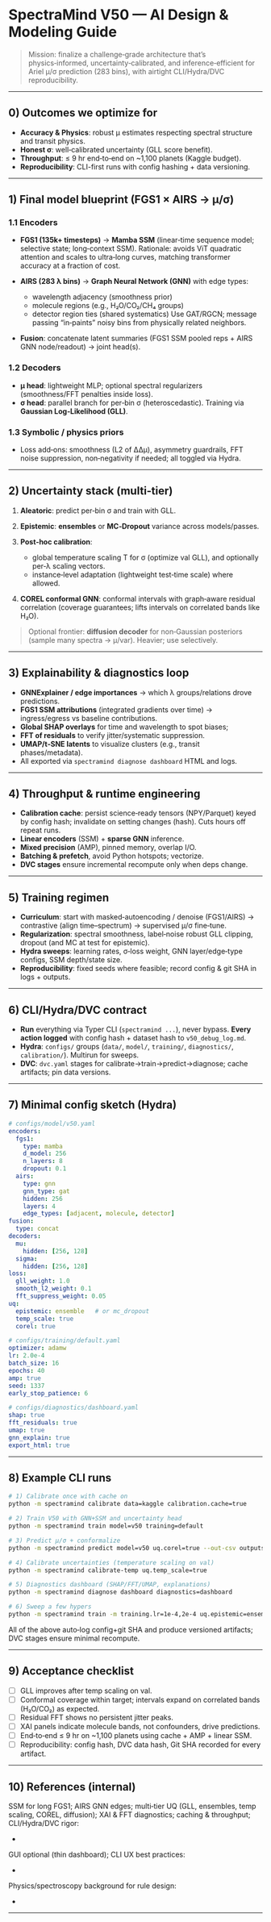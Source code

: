 # SpectraMind V50 — AI Design & Modeling Guide

> Mission: finalize a challenge‑grade architecture that’s physics‑informed, uncertainty‑calibrated, and inference‑efficient for Ariel μ/σ prediction (283 bins), with airtight CLI/Hydra/DVC reproducibility.

---

## 0) Outcomes we optimize for

* **Accuracy & Physics**: robust μ estimates respecting spectral structure and transit physics.
* **Honest σ**: well‑calibrated uncertainty (GLL score benefit).
* **Throughput**: ≤ 9 hr end‑to‑end on \~1,100 planets (Kaggle budget).
* **Reproducibility**: CLI-first runs with config hashing + data versioning.&#x20;

---

## 1) Final model blueprint (FGS1 × AIRS → μ/σ)

### 1.1 Encoders

* **FGS1 (135k+ timesteps)** → **Mamba SSM** (linear‑time sequence model; selective state; long‑context SSM).
  Rationale: avoids ViT quadratic attention and scales to ultra‑long curves, matching transformer accuracy at a fraction of cost.&#x20;

* **AIRS (283 λ bins)** → **Graph Neural Network (GNN)** with edge types:

  * wavelength adjacency (smoothness prior)
  * molecule regions (e.g., H₂O/CO₂/CH₄ groups)
  * detector region ties (shared systematics)
    Use GAT/RGCN; message passing “in‑paints” noisy bins from physically related neighbors.&#x20;

* **Fusion**: concatenate latent summaries (FGS1 SSM pooled reps + AIRS GNN node/readout) → joint head(s).

### 1.2 Decoders

* **μ head**: lightweight MLP; optional spectral regularizers (smoothness/FFT penalties inside loss).
* **σ head**: parallel branch for per‑bin σ (heteroscedastic). Training via **Gaussian Log‑Likelihood (GLL)**.&#x20;

### 1.3 Symbolic / physics priors

* Loss add‑ons: smoothness (L2 of ΔΔμ), asymmetry guardrails, FFT noise suppression, non‑negativity if needed; all toggled via Hydra.&#x20;

---

## 2) Uncertainty stack (multi‑tier)

1. **Aleatoric**: predict per‑bin σ and train with GLL.&#x20;
2. **Epistemic**: **ensembles** or **MC‑Dropout** variance across models/passes.&#x20;
3. **Post‑hoc calibration**:

   * global temperature scaling T for σ (optimize val GLL), and optionally per‑λ scaling vectors.&#x20;
   * instance‑level adaptation (lightweight test‑time scale) where allowed.
4. **COREL conformal GNN**: conformal intervals with graph‑aware residual correlation (coverage guarantees; lifts intervals on correlated bands like H₂O).&#x20;

> Optional frontier: **diffusion decoder** for non‑Gaussian posteriors (sample many spectra → μ/var). Heavier; use selectively.&#x20;

---

## 3) Explainability & diagnostics loop

* **GNNExplainer / edge importances** → which λ groups/relations drove predictions.&#x20;
* **FGS1 SSM attributions** (integrated gradients over time) → ingress/egress vs baseline contributions.&#x20;
* **Global SHAP overlays** for time and wavelength to spot biases;
* **FFT of residuals** to verify jitter/systematic suppression.
* **UMAP/t‑SNE latents** to visualize clusters (e.g., transit phases/metadata).
* All exported via `spectramind diagnose dashboard` HTML and logs.&#x20;

---

## 4) Throughput & runtime engineering

* **Calibration cache**: persist science‑ready tensors (NPY/Parquet) keyed by config hash; invalidate on setting changes (hash). Cuts hours off repeat runs.&#x20;
* **Linear encoders** (SSM) + **sparse GNN** inference.
* **Mixed precision** (AMP), pinned memory, overlap I/O.
* **Batching & prefetch**, avoid Python hotspots; vectorize.
* **DVC stages** ensure incremental recompute only when deps change.&#x20;

---

## 5) Training regimen

* **Curriculum**: start with masked‑autoencoding / denoise (FGS1/AIRS) → contrastive (align time–spectrum) → supervised μ/σ fine‑tune.&#x20;
* **Regularization**: spectral smoothness, label‑noise robust GLL clipping, dropout (and MC at test for epistemic).
* **Hydra sweeps**: learning rates, σ‑loss weight, GNN layer/edge‑type configs, SSM depth/state size.&#x20;
* **Reproducibility**: fixed seeds where feasible; record config & git SHA in logs + outputs.&#x20;

---

## 6) CLI/Hydra/DVC contract

* **Run** everything via Typer CLI (`spectramind ...`), never bypass. **Every action logged** with config hash + dataset hash to `v50_debug_log.md`.&#x20;
* **Hydra**: `configs/` groups (`data/`, `model/`, `training/`, `diagnostics/`, `calibration/`). Multirun for sweeps.&#x20;
* **DVC**: `dvc.yaml` stages for calibrate→train→predict→diagnose; cache artifacts; pin data versions.&#x20;

---

## 7) Minimal config sketch (Hydra)

```yaml
# configs/model/v50.yaml
encoders:
  fgs1:
    type: mamba
    d_model: 256
    n_layers: 8
    dropout: 0.1
  airs:
    type: gnn
    gnn_type: gat
    hidden: 256
    layers: 4
    edge_types: [adjacent, molecule, detector]
fusion:
  type: concat
decoders:
  mu:
    hidden: [256, 128]
  sigma:
    hidden: [256, 128]
loss:
  gll_weight: 1.0
  smooth_l2_weight: 0.1
  fft_suppress_weight: 0.05
uq:
  epistemic: ensemble   # or mc_dropout
  temp_scale: true
  corel: true
```

```yaml
# configs/training/default.yaml
optimizer: adamw
lr: 2.0e-4
batch_size: 16
epochs: 40
amp: true
seed: 1337
early_stop_patience: 6
```

```yaml
# configs/diagnostics/dashboard.yaml
shap: true
fft_residuals: true
umap: true
gnn_explain: true
export_html: true
```

---

## 8) Example CLI runs

```bash
# 1) Calibrate once with cache on
python -m spectramind calibrate data=kaggle calibration.cache=true

# 2) Train V50 with GNN+SSM and uncertainty head
python -m spectramind train model=v50 training=default

# 3) Predict μ/σ + conformalize
python -m spectramind predict model=v50 uq.corel=true --out-csv outputs/submission.csv

# 4) Calibrate uncertainties (temperature scaling on val)
python -m spectramind calibrate-temp uq.temp_scale=true

# 5) Diagnostics dashboard (SHAP/FFT/UMAP, explanations)
python -m spectramind diagnose dashboard diagnostics=dashboard

# 6) Sweep a few hypers
python -m spectramind train -m training.lr=1e-4,2e-4 uq.epistemic=ensemble,mc_dropout
```

All of the above auto‑log config+git SHA and produce versioned artifacts; DVC stages ensure minimal recompute.&#x20;

---

## 9) Acceptance checklist

* [ ] GLL improves after temp scaling on val.&#x20;
* [ ] Conformal coverage within target; intervals expand on correlated bands (H₂O/CO₂) as expected.&#x20;
* [ ] Residual FFT shows no persistent jitter peaks.
* [ ] XAI panels indicate molecule bands, not confounders, drive predictions.&#x20;
* [ ] End‑to‑end ≤ 9 hr on \~1,100 planets using cache + AMP + linear SSM.&#x20;
* [ ] Reproducibility: config hash, DVC data hash, Git SHA recorded for every artifact.&#x20;

---

## 10) References (internal)

SSM for long FGS1; AIRS GNN edges; multi‑tier UQ (GLL, ensembles, temp scaling, COREL, diffusion); XAI & FFT diagnostics; caching & throughput; CLI/Hydra/DVC rigor:

*

GUI optional (thin dashboard); CLI UX best practices:

*

Physics/spectroscopy background for rule design:

*

---
